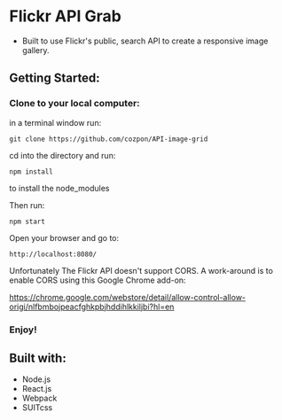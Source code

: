 # Flickr API Grab
- Built to use Flickr's public, search API to create a responsive image gallery.

## Getting Started:

### Clone to your local computer:
in a terminal window run:
```
git clone https://github.com/cozpon/API-image-grid
```
cd into the directory and run:

```
npm install
```
to install the node_modules


Then run:
```
npm start
```
Open your browser and go to:
```
http://localhost:8080/
```
Unfortunately The Flickr API doesn't support CORS.
A work-around is to enable CORS using this Google Chrome add-on:

https://chrome.google.com/webstore/detail/allow-control-allow-origi/nlfbmbojpeacfghkpbjhddihlkkiljbi?hl=en


### Enjoy!


## Built with:
- Node.js
- React.js
- Webpack
- SUITcss



